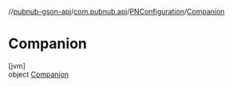 //[pubnub-gson-api](../../../../index.md)/[com.pubnub.api](../../index.md)/[PNConfiguration](../index.md)/[Companion](index.md)

# Companion

[jvm]\
object [Companion](index.md)
